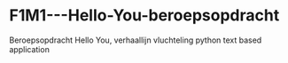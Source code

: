# F1M1---Hello-You-beroepsopdracht
Beroepsopdracht Hello You, verhaallijn vluchteling python text based application
